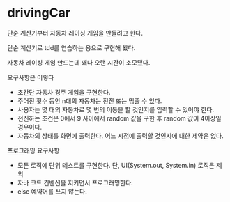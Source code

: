 # drivingCar

단순 계산기부터 자동차 레이싱 게임을 만들려고 한다.    

단순 계산기로 tdd를 연습하는 용으로 구현해 봤다.

자동차 레이싱 게임 만드는데 꽤나 오랜 시간이 소모됐다.

요구사항은 이렇다

 - 초간단 자동차 경주 게임을 구현한다.
 - 주어진 횟수 동안 n대의 자동차는 전진 또는 멈출 수 있다.
 - 사용자는 몇 대의 자동차로 몇 번의 이동을 할 것인지를 입력할 수 있어야 한다.
 - 전진하는 조건은 0에서 9 사이에서 random 값을 구한 후 random 값이 4이상일 경우이다.
 - 자동차의 상태를 화면에 출력한다. 어느 시점에 출력할 것인지에 대한 제약은 없다.

프로그래밍 요구사항

 - 모든 로직에 단위 테스트를 구현한다. 단, UI(System.out, System.in) 로직은 제외
 - 자바 코드 컨벤션을 지키면서 프로그래밍한다.
 - else 예약어를 쓰지 않는다.
